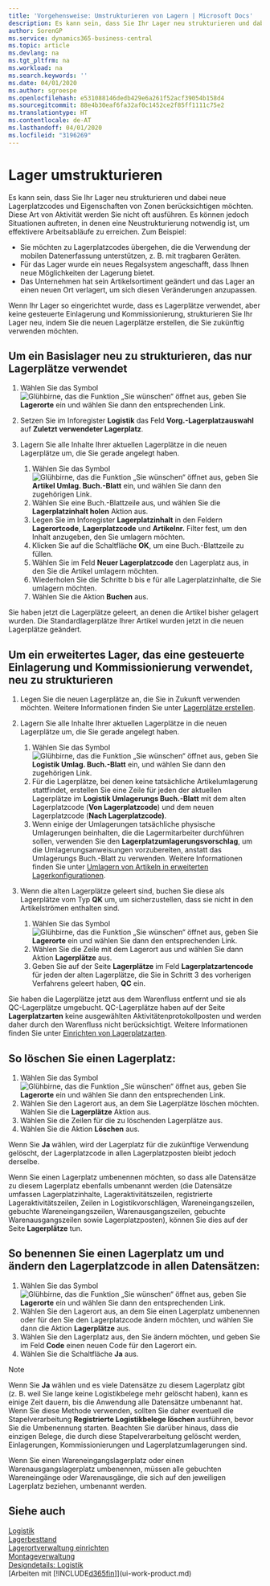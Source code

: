 ```yaml
---
title: 'Vorgehensweise: Umstrukturieren von Lagern | Microsoft Docs'
description: Es kann sein, dass Sie Ihr Lager neu strukturieren und dabei neue Lagerplatzcodes und Eigenschaften von Zonen berücksichtigen möchten.
author: SorenGP
ms.service: dynamics365-business-central
ms.topic: article
ms.devlang: na
ms.tgt_pltfrm: na
ms.workload: na
ms.search.keywords: ''
ms.date: 04/01/2020
ms.author: sgroespe
ms.openlocfilehash: e531088146dedb429e6a261f52acf39054b158d4
ms.sourcegitcommit: 88e4b30eaf6fa32af0c1452ce2f85ff1111c75e2
ms.translationtype: HT
ms.contentlocale: de-AT
ms.lasthandoff: 04/01/2020
ms.locfileid: "3196269"
---
```

# <a name="restructure-warehouses"></a>Lager umstrukturieren
Es kann sein, dass Sie Ihr Lager neu strukturieren und dabei neue Lagerplatzcodes und Eigenschaften von Zonen berücksichtigen möchten. Diese Art von Aktivität werden Sie nicht oft ausführen. Es können jedoch Situationen auftreten, in denen eine Neustrukturierung notwendig ist, um effektivere Arbeitsabläufe zu erreichen. Zum Beispiel:  

- Sie möchten zu Lagerplatzcodes übergehen, die die Verwendung der mobilen Datenerfassung unterstützen, z. B. mit tragbaren Geräten.  
- Für das Lager wurde ein neues Regalsystem angeschafft, dass Ihnen neue Möglichkeiten der Lagerung bietet.  
- Das Unternehmen hat sein Artikelsortiment geändert und das Lager an einen neuen Ort verlagert, um sich diesen Veränderungen anzupassen.  

Wenn Ihr Lager so eingerichtet wurde, dass es Lagerplätze verwendet, aber keine gesteuerte Einlagerung und Kommissionierung, strukturieren Sie Ihr Lager neu, indem Sie die neuen Lagerplätze erstellen, die Sie zukünftig verwenden möchten.  

## <a name="to-restructure-a-basic-warehouse-that-uses-bins-only"></a>Um ein Basislager neu zu strukturieren, das nur Lagerplätze verwendet  
1.  Wählen Sie das Symbol ![Glühbirne, das die Funktion „Sie wünschen“ öffnet](media/ui-search/search_small.png "Tell Me-Funktion") aus, geben Sie **Lagerorte** ein und wählen Sie dann den entsprechenden Link.  
2.  Setzen Sie im Inforegister **Logistik** das Feld **Vorg.-Lagerplatzauswahl** auf **Zuletzt verwendeter Lagerplatz**.  
3.  Lagern Sie alle Inhalte Ihrer aktuellen Lagerplätze in die neuen Lagerplätze um, die Sie gerade angelegt haben.  

    1.  Wählen Sie das Symbol ![Glühbirne, das die Funktion „Sie wünschen“ öffnet](media/ui-search/search_small.png "Tell Me-Funktion") aus, geben Sie **Artikel Umlag. Buch.-Blatt** ein, und wählen Sie dann den zugehörigen Link.  
    2.  Wählen Sie eine Buch.-Blattzeile aus, und wählen Sie die **Lagerplatzinhalt holen** Aktion aus.  
    3.  Legen Sie im Inforegister **Lagerplatzinhalt** in den Feldern **Lagerortcode**, **Lagerplatzcode** und **Artikelnr.** Filter fest, um den Inhalt anzugeben, den Sie umlagern möchten.  
    4.  Klicken Sie auf die Schaltfläche **OK**, um eine Buch.-Blattzeile zu füllen.  
    5.  Wählen Sie im Feld **Neuer Lagerplatzcode** den Lagerplatz aus, in den Sie die Artikel umlagern möchten.  
    6.  Wiederholen Sie die Schritte b bis e für alle Lagerplatzinhalte, die Sie umlagern möchten.  
    7.  Wählen Sie die Aktion **Buchen** aus.  

Sie haben jetzt die Lagerplätze geleert, an denen die Artikel bisher gelagert wurden. Die Standardlagerplätze Ihrer Artikel wurden jetzt in die neuen Lagerplätze geändert.  

## <a name="to-restructure-an-advanced-warehouse-that-uses-directed-put-away-and-pick"></a>Um ein erweitertes Lager, das eine gesteuerte Einlagerung und Kommissionierung verwendet, neu zu strukturieren  

1.  Legen Sie die neuen Lagerplätze an, die Sie in Zukunft verwenden möchten. Weitere Informationen finden Sie unter  [Lagerplätze erstellen](warehouse-how-to-create-individual-bins.md).  
2.  Lagern Sie alle Inhalte Ihrer aktuellen Lagerplätze in die neuen Lagerplätze um, die Sie gerade angelegt haben.  

    1.  Wählen Sie das Symbol ![Glühbirne, das die Funktion „Sie wünschen“ öffnet](media/ui-search/search_small.png "Tell Me-Funktion") aus, geben Sie **Logistik Umlag. Buch.-Blatt** ein, und wählen Sie dann den zugehörigen Link.  
    2.  Für die Lagerplätze, bei denen keine tatsächliche Artikelumlagerung stattfindet, erstellen Sie eine Zeile für jeden der aktuellen Lagerplätze im **Logistik Umlagerungs Buch.-Blatt** mit dem alten Lagerplatzcode (**Von Lagerplatzcode**) und dem neuen Lagerplatzcode (**Nach Lagerplatzcode)**.  
    3.  Wenn einige der Umlagerungen tatsächliche physische Umlagerungen beinhalten, die die Lagermitarbeiter durchführen sollen, verwenden Sie den **Lagerplatzumlagerungsvorschlag**, um die Umlagerungsanweisungen vorzubereiten, anstatt das Umlagerungs Buch.-Blatt zu verwenden. Weitere Informationen finden Sie unter [Umlagern von Artikeln in erweiterten Lagerkonfigurationen](warehouse-how-to-move-items-in-advanced-warehousing.md).  

3.  Wenn die alten Lagerplätze geleert sind, buchen Sie diese als Lagerplätze vom Typ **QK** um, um sicherzustellen, dass sie nicht in den Artikelströmen enthalten sind.  

    1.  Wählen Sie das Symbol ![Glühbirne, das die Funktion „Sie wünschen“ öffnet](media/ui-search/search_small.png "Tell Me-Funktion") aus, geben Sie **Lagerorte** ein und wählen Sie dann den entsprechenden Link.  
    2.  Wählen Sie die Zeile mit dem Lagerort aus und wählen Sie dann Aktion **Lagerplätze** aus.  
    3.  Geben Sie auf der Seite **Lagerplätze** im Feld **Lagerplatzartencode** für jeden der alten Lagerplätze, die Sie in Schritt 3 des vorherigen Verfahrens geleert haben, **QC** ein.  

Sie haben die Lagerplätze jetzt aus dem Warenfluss entfernt und sie als QC-Lagerplätze umgebucht. QC-Lagerplätze haben auf der Seite **Lagerplatzarten** keine ausgewählten Aktivitätenprotokollposten und werden daher durch den Warenfluss nicht berücksichtigt. Weitere Informationen finden Sie unter [Einrichten von Lagerplatzarten](warehouse-how-to-set-up-bin-types.md).  

## <a name="to-delete-a-bin"></a>So löschen Sie einen Lagerplatz:  

1.  Wählen Sie das Symbol ![Glühbirne, das die Funktion „Sie wünschen“ öffnet](media/ui-search/search_small.png "Tell Me-Funktion") aus, geben Sie **Lagerorte** ein und wählen Sie dann den entsprechenden Link.  
2.  Wählen Sie den Lagerort aus, an dem Sie Lagerplätze löschen möchten. Wählen Sie die **Lagerplätze** Aktion aus.  
3.  Wählen Sie die Zeilen für die zu löschenden Lagerplätze aus.  
4.  Wählen Sie die Aktion **Löschen** aus.  

Wenn Sie **Ja** wählen, wird der Lagerplatz für die zukünftige Verwendung gelöscht, der Lagerplatzcode in allen Lagerplatzposten bleibt jedoch derselbe.  

Wenn Sie einen Lagerplatz umbenennen möchten, so dass alle Datensätze zu diesem Lagerplatz ebenfalls umbenannt werden (die Datensätze umfassen Lagerplatzinhalte, Lageraktivitätszeilen, registrierte Lageraktivitätszeilen, Zeilen in Logistikvorschlägen, Wareneingangszeilen, gebuchte Wareneingangszeilen, Warenausgangszeilen, gebuchte Warenausgangszeilen sowie Lagerplatzposten), können Sie dies auf der Seite **Lagerplätze** tun.  

## <a name="to-rename-a-bin-and-change-the-bin-code-in-all-records"></a>So benennen Sie einen Lagerplatz um und ändern den Lagerplatzcode in allen Datensätzen:  

1.  Wählen Sie das Symbol ![Glühbirne, das die Funktion „Sie wünschen“ öffnet](media/ui-search/search_small.png "Tell Me-Funktion") aus, geben Sie **Lagerorte** ein und wählen Sie dann den entsprechenden Link.  
2.  Wählen Sie den Lagerort aus, an dem Sie einen Lagerplatz umbenennen oder für den Sie den Lagerplatzcode ändern möchten, und wählen Sie dann die Aktion **Lagerplätze** aus.  
3.  Wählen Sie den Lagerplatz aus, den Sie ändern möchten, und geben Sie im Feld **Code** einen neuen Code für den Lagerort ein.  
4.  Wählen Sie die Schaltfläche **Ja** aus.  

> [!NOTE]  
>  Wenn Sie **Ja** wählen und es viele Datensätze zu diesem Lagerplatz gibt (z. B. weil Sie lange keine Logistikbelege mehr gelöscht haben), kann es einige Zeit dauern, bis die Anwendung alle Datensätze umbenannt hat. Wenn Sie diese Methode verwenden, sollten Sie daher eventuell die Stapelverarbeitung **Registrierte Logistikbelege löschen** ausführen, bevor Sie die Umbenennung starten. Beachten Sie darüber hinaus, dass die einzigen Belege, die durch diese Stapelverarbeitung gelöscht werden, Einlagerungen, Kommissionierungen und Lagerplatzumlagerungen sind.  
>   
>  Wenn Sie einen Wareneingangslagerplatz oder einen Warenausgangslagerplatz umbenennen, müssen alle gebuchten Wareneingänge oder Warenausgänge, die sich auf den jeweiligen Lagerplatz beziehen, umbenannt werden.  

## <a name="see-also"></a>Siehe auch  
[Logistik](warehouse-manage-warehouse.md)  
[Lagerbesttand](inventory-manage-inventory.md)  
[Lagerortverwaltung einrichten](warehouse-setup-warehouse.md)     
[Montageverwaltung](assembly-assemble-items.md)    
[Designdetails: Logistik](design-details-warehouse-management.md)  
[Arbeiten mit [!INCLUDE[d365fin](includes/d365fin_md.md)]](ui-work-product.md)
